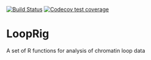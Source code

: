 [![Build Status](https://travis-ci.com/hsmaan/LoopRig.svg?token=jBqxwnZzU1qwLZyzpxME&branch=master)](https://travis-ci.com/hsmaan/LoopRig)
[![Codecov test coverage](https://codecov.io/gh/hsmaan/LoopKit/branch/master/graph/badge.svg)](https://codecov.io/gh/hsmaan/LoopKit?branch=master)

# LoopRig
A set of R functions for analysis of chromatin loop data 

